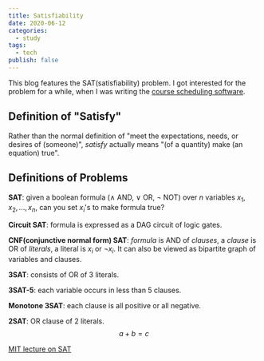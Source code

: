 ```yaml
---
title: Satisfiability
date: 2020-06-12
categories:
  - study
tags:
  - tech
publish: false
---
```


This blog features the SAT(satisfiability) problem. I got interested for the problem for a while, when I was writing the [course scheduling software](course_scheduling).

<!-- more -->

## Definition of "Satisfy"

Rather than the normal definition of "meet the expectations, needs, or desires of (someone)", _satisfy_ actually means "(of a quantity) make (an equation) true".

## Definitions of Problems

**SAT**: given a boolean formula ($\wedge$ AND, $\vee$ OR, $\neg$ NOT) over $n$ variables $x_1, x_2, ... , x_n$, can you set $x_i$'s to make formula true?

**Circuit SAT**: formula is expressed as a DAG circuit of logic gates.

**CNF(conjunctive normal form) SAT**: _formula_ is AND of _clauses_, a _clause_ is OR of _literals_, a literal is $x_i$ or $\neg x_i$. It can also be viewed as bipartite graph of variables and clauses.

**3SAT**: consists of OR of 3 literals.

**3SAT-5**: each variable occurs in less than 5 clauses.

**Monotone 3SAT**: each clause is all positive or all negative.

**2SAT**: OR clause of 2 literals.
$$a + b = c$$

[MIT lecture on SAT](https://youtu.be/x-Ik9YAFAPo)
